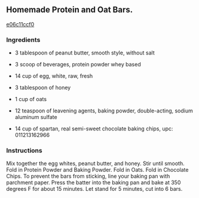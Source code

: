 ## Homemade Protein and Oat Bars.

[e06c11ccf0](http://www.food.com/recipe/homemade-protein-and-oat-bars-477622)

### Ingredients

 - 3 tablespoon of peanut butter, smooth style, without salt

 - 3 scoop of beverages, protein powder whey based

 - 14 cup of egg, white, raw, fresh

 - 3 tablespoon of honey

 - 1 cup of oats

 - 12 teaspoon of leavening agents, baking powder, double-acting, sodium aluminum sulfate

 - 14 cup of spartan, real semi-sweet chocolate baking chips, upc: 011213162966

### Instructions

Mix together the egg whites, peanut butter, and honey. Stir until smooth. Fold in Protein Powder and Baking Powder. Fold in Oats. Fold in Chocolate Chips. To prevent the bars from sticking, line your baking pan with parchment paper. Press the batter into the baking pan and bake at 350 degrees F for about 15 minutes. Let stand for 5 minutes, cut into 6 bars.